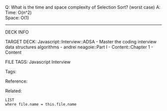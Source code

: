 Q: What is the time and space complexity of Selection Sort? (worst case)
A: Time: O(n^2)  
Space: O(1)
<!--ID: 1690026322196-->

---

DECK INFO

TARGET DECK: Javascript::Interview::ADSA - Master the coding interview data structures algorithms - andrei neagoie::Part I - Content::Chapter 1 - Content

FILE TAGS: Javascript Interview

Tags:

Reference:

Related:

```dataview
LIST
where file.name = this.file.name
```
